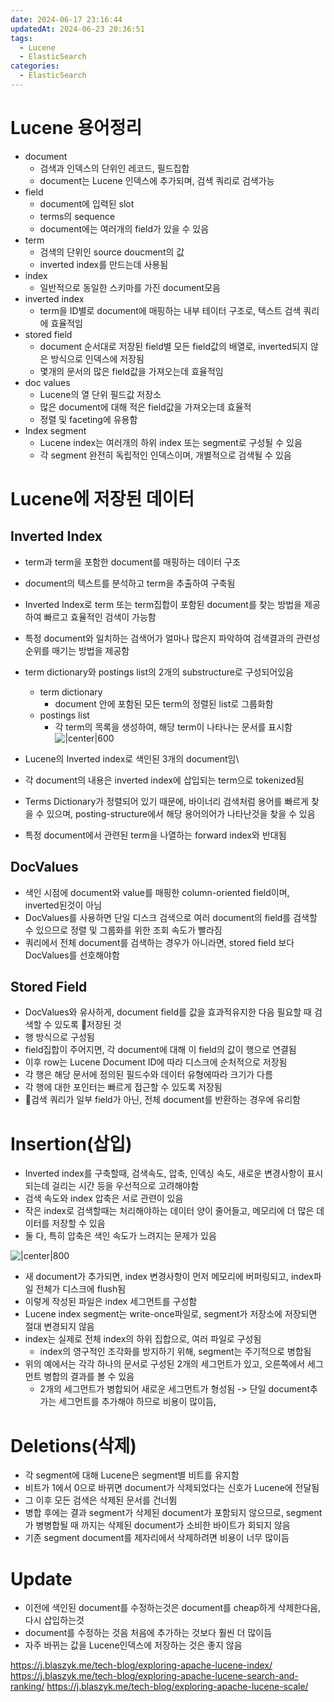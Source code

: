 ```yaml
---
date: 2024-06-17 23:16:44
updatedAt: 2024-06-23 20:36:51
tags:
  - Lucene
  - ElasticSearch
categories:
  - ElasticSearch
---
```

# Lucene 용어정리
- document
	- 검색과 인덱스의 단위인 레코드, 필드집합
	- document는 Lucene 인덱스에 추가되며, 검색 쿼리로 검색가능
- field
	- document에 입력된 slot
	- terms의 sequence
	- document에는 여러개의 field가 있을 수 있음
- term
	- 검색의 단위인 source doucment의 값
	- inverted index를 만드는데 사용됨
- index
	- 일반적으로 동일한 스키마를 가진 document모음
- inverted index
	- term을 ID별로 document에 매핑하는 내부 테이터 구조로, 텍스트 검색 쿼리에 효율적임
- stored field
	- document 순서대로 저장된 field별 모든 field값의 배열로, inverted되지 않은 방식으로 인덱스에 저장됨
	- 몇개의 문서의 많은 field값을 가져오는데 효율적임
- doc values
	- Lucene의 열 단위 필드값 저장소
	- 많은 document에 대해 적은 field값을 가져오는데 효율적
	- 정렬 및 faceting에 유용함
- Index segment
	- Lucene index는 여러개의 하위 index 또는 segment로 구성될 수 있음
	- 각 segment 완전히 독립적인 인덱스이며, 개별적으로 검색될 수 있음

# Lucene에 저장된 데이터
## Inverted Index
- term과 term을 포함한 document를 매핑하는 데이터 구조
- document의 텍스트를 분석하고 term을 추출하여 구축됨
- Inverted Index로 term 또는 term집합이 포함된 document를 찾는 방법을 제공하여 빠르고 효율적인 검색이 가능함
- 특정 document와 일치하는 검색어가 얼마나 많은지 파악하여 검색결과의 관련성 순위를 매기는 방법을 제공함

- term dictionary와 postings list의 2개의 substructure로 구성되어있음
	- term dictionary
		- document 안에 포함된 모든 term의  정렬된 list로 그룹화함
	- postings list
		- 각 term의 목록을 생성하여, 해당 term이 나타나는 문서를 표시함
![|center|600](Pasted%20image%2020240622233603.png)
- Lucene의 Inverted index로 색인된 3개의 document임\
- 각 document의 내용은 inverted index에 삽입되는 term으로 tokenized됨
- Terms Dictionary가 정렬되어 있기 때문에, 바이너리 검색처럼 용어를 빠르게 찾을 수 있으며, posting-structure에서 해당 용어의어가 나타난것을 찾을 수 있음
- 특정 document에서 관련된 term을 나열하는 forward index와 반대됨

## DocValues
- 색인 시점에 document와 value를 매핑한 column-oriented field이며, inverted된것이 아님
- DocValues를 사용하면 단일 디스크 검색으로 여러 document의 field를 검색할 수 있으므로 정렬 및 그룹화를 위한 조회 속도가 빨라짐
- 쿼리에서 전체 document를 검색하는 경우가 아니라면, stored field 보다 DocValues를 선호해야함

## Stored Field
- DocValues와 유사하게, document field를 값을 효과적유지한 다음 필요할 때 검색할 수 있도록 저장된 것
- 행 방식으로 구성됨
- field집합이 주어지면, 각 document에 대해 이 field의 값이 행으로 연결됨
- 이후 row는 Lucene Document ID에 따라 디스크에 순처적으로 저장됨
- 각 행은 해당 문서에 정의된 필드수와 데이터 유형에따라 크기가 다름
- 각 행에 대한 포인터는 빠르게 접근할 수 있도록 저장됨
- 검색 쿼리가 일부 field가 아닌, 전체 document를 반환하는 경우에 유리함

# Insertion(삽입)
- Inverted index를 구축할때, 검색속도, 압축, 인덱싱 속도, 새로운 변경사항이 표시되는데 걸리는 시간 등을 우선적으로 고려해야함
- 검색 속도와 index 압축은 서로 관련이 있음
- 작은 index로 검색할때는 처리해야하는 데이터 양이 줄어들고, 메모리에 더 많은 데이터를 저장할 수 있음
- 둘 다, 특히 압축은 색인 속도가 느려지는 문제가 있음

![|center|800](Pasted%20image%2020240622235513.png)
- 새 document가 추가되면, index 변경사항이 먼저 메모리에 버퍼링되고, index파일 전체가 디스크에 flush됨
- 이렇게 작성된 파일은 index 세그먼트를 구성함
- Lucene index segment는 write-once파일로, segment가 저장소에 저장되면 절대 변경되지 않음
- index는 실제로 전체 index의 하위 집합으로, 여러 파일로 구성됨
	- index의 영구적인 조각화를 방지하기 위해, segment는 주기적으로 병합됨
- 위의 예에서는 각각 하나의 문서로 구성된 2개의 세그먼트가 있고, 오른쪽에서 세그먼트 병합의 결과를 볼 수 있음
	- 2개의 세그먼트가 병합되어 새로운 세그먼트가 형성됨
-> 단일 document추가는 세그먼트를 추가해야 하므로 비용이 많이듬, 

# Deletions(삭제)
- 각 segment에 대해 Lucene은 segment별 비트를 유지함
- 비트가 1에서 0으로 바뀌면 document가 삭제되었다는 신호가 Lucene에 전달됨
- 그 이후 모든 검색은 삭제된 문서를 건너뜀
- 병합 후에는 결과 segment가 삭제된 document가 포함되지 않으므로, segment가 병병합될 때 까지는 삭제된 document가 소비한 바이트가 회되지 않음
- 기존 segment document를 제자리에서 삭제하려면 비용이 너무 많이듬

# Update
- 이전에 색인된 document를 수정하는것은 document를 cheap하게 삭제한다음, 다시 삽입하는것
- document를 수정하는 것음 처음에 추가하는 것보다 훨씬 더 많이듬
- 자주 바뀌는 값을  Lucene인덱스에 저장하는 것은 좋지 않음 

https://j.blaszyk.me/tech-blog/exploring-apache-lucene-index/
https://j.blaszyk.me/tech-blog/exploring-apache-lucene-search-and-ranking/
https://j.blaszyk.me/tech-blog/exploring-apache-lucene-scale/